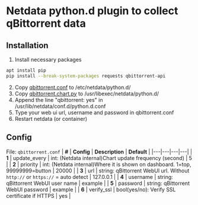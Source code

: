 # Netdata python.d plugin to collect qBittorrent data

## Installation

1. Install necessary packages
```bash
apt install pip
pip install --break-system-packages requests qbittorrent-api
```
2. Copy [qbittorrent.conf](qbittorrent.conf) to /etc/netdata/python.d/
3. Copy [qbittorrent.chart.py](qbittorrent.chart.py) to /usr/libexec/netdata/python.d/
4. Append the line "qbittorrent: yes" in /usr/lib/netdata/conf.d/python.d.conf
5. Type your web ui url, username and password in qbittorrent.conf
5. Restart netdata (or container)

## Config

File: `qbittorrent.conf`
| **#** | **Config** | **Description** | **Default** |
|---|---|---|---|
| **1** | update_every | int: (Netdata internal)Chart update frequency (second) | 5 |
| **2** | priority | int: (Netdata internal)Where it is shown on dashboard. 1=top, 99999999=button | 20000 |
| **3** | url | string: qBittorrent WebUI url. Without `http://` or `https://` = auto detect | 127.0.0.1 |
| **4** | username | string: qBittorrent WebUI user name | example |
| **5** | password | string: qBittorrent WebUI password | example |
| **6** | verify_ssl | bool(yes/no): Verify SSL certificate if HTTPS | yes |